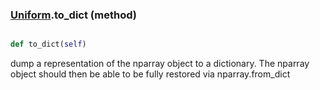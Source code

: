 ### [Uniform](Uniform.md).to_dict (method)


```py

def to_dict(self)

```



dump a representation of the nparray object to a dictionary.  The
nparray object should then be able to be fully restored via
nparray.from_dict

